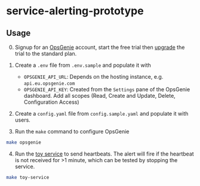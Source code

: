 # service-alerting-prototype

## Usage
0. Signup for an [OpsGenie](https://www.atlassian.com/software/opsgenie)
account, start the free trial then [upgrade](https://intercom.help/opsgenie/en/articles/3505298-changing-your-trial-plan)
the trial to the standard plan.

1. Create a `.env` file from `.env.sample` and populate it with
    - `OPSGENIE_API_URL`: Depends on the hosting instance, e.g. `api.eu.opsgenie.com`
    - `OPSGENIE_API_KEY`: Created from the `Settings` pane of the OpsGenie dashboard. Add all scopes (Read, Create and Update, Delete, Configuration Access)

2. Create a `config.yaml` file from `config.sample.yaml` and populate it with
users.

3. Run the `make` command to configure OpsGenie
```bash
make opsgenie
```

4. Run the [toy service](./toy-service/src/toyapi/main.py) to send heartbeats.
The alert will fire if the heartbeat is not received for >1 minute, which can
be tested by stopping the service.
```bash
make toy-service 
```
